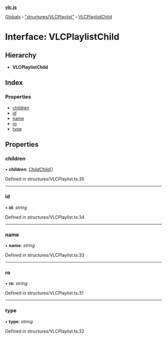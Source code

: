 **[vlc.js](../README.md)**

[Globals](../globals.md) › [&quot;structures/VLCPlaylist&quot;](../modules/_structures_vlcplaylist_.md) › [VLCPlaylistChild](_structures_vlcplaylist_.vlcplaylistchild.md)

# Interface: VLCPlaylistChild

## Hierarchy

* **VLCPlaylistChild**

## Index

### Properties

* [children](_structures_vlcplaylist_.vlcplaylistchild.md#children)
* [id](_structures_vlcplaylist_.vlcplaylistchild.md#id)
* [name](_structures_vlcplaylist_.vlcplaylistchild.md#name)
* [ro](_structures_vlcplaylist_.vlcplaylistchild.md#ro)
* [type](_structures_vlcplaylist_.vlcplaylistchild.md#type)

## Properties

###  children

• **children**: *[ChildChild](_structures_vlcplaylist_.childchild.md)[]*

Defined in structures/VLCPlaylist.ts:35

___

###  id

• **id**: *string*

Defined in structures/VLCPlaylist.ts:34

___

###  name

• **name**: *string*

Defined in structures/VLCPlaylist.ts:33

___

###  ro

• **ro**: *string*

Defined in structures/VLCPlaylist.ts:31

___

###  type

• **type**: *string*

Defined in structures/VLCPlaylist.ts:32